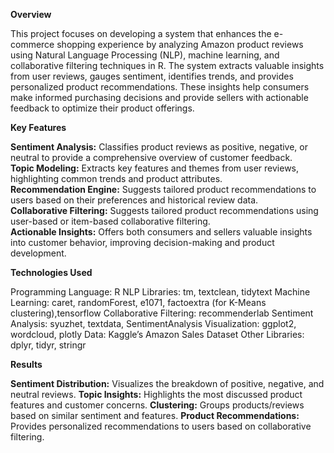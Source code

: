 **Overview**

This project focuses on developing a system that enhances the e-commerce shopping experience by analyzing Amazon product reviews using Natural Language Processing (NLP), machine learning, and collaborative filtering techniques in R. The system extracts valuable insights from user reviews, gauges sentiment, identifies trends, and provides personalized product recommendations. These insights help consumers make informed purchasing decisions and provide sellers with actionable feedback to optimize their product offerings.

**Key Features**

**Sentiment Analysis:** Classifies product reviews as positive, negative, or neutral to provide a comprehensive overview of customer feedback.                
**Topic Modeling:** Extracts key features and themes from user reviews, highlighting common trends and product attributes.                            
**Recommendation Engine:** Suggests tailored product recommendations to users based on their preferences and historical review data.                     
**Collaborative Filtering:** Suggests tailored product recommendations using user-based or item-based collaborative filtering.                       
**Actionable Insights:** Offers both consumers and sellers valuable insights into customer behavior, improving decision-making and product development.

**Technologies Used**

Programming Language: R
NLP Libraries: tm, textclean, tidytext
Machine Learning: caret, randomForest, e1071, factoextra (for K-Means clustering),tensorflow
Collaborative Filtering: recommenderlab
Sentiment Analysis: syuzhet, textdata, SentimentAnalysis
Visualization: ggplot2, wordcloud, plotly
Data: Kaggle’s Amazon Sales Dataset
Other Libraries: dplyr, tidyr, stringr

**Results**

**Sentiment Distribution:** Visualizes the breakdown of positive, negative, and neutral reviews.
**Topic Insights:** Highlights the most discussed product features and customer concerns.
**Clustering:** Groups products/reviews based on similar sentiment and features.
**Product Recommendations:** Provides personalized recommendations to users based on collaborative filtering.



